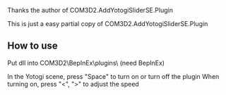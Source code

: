 Thanks the author of COM3D2.AddYotogiSliderSE.Plugin

This is just a easy partial copy of COM3D2.AddYotogiSliderSE.Plugin

## How to use
Put dll into COM3D2\BepInEx\plugins\ (need BepInEx)

In the Yotogi scene, press "Space" to turn on or turn off the plugin
When turning on, press "<", ">" to adjust the speed

